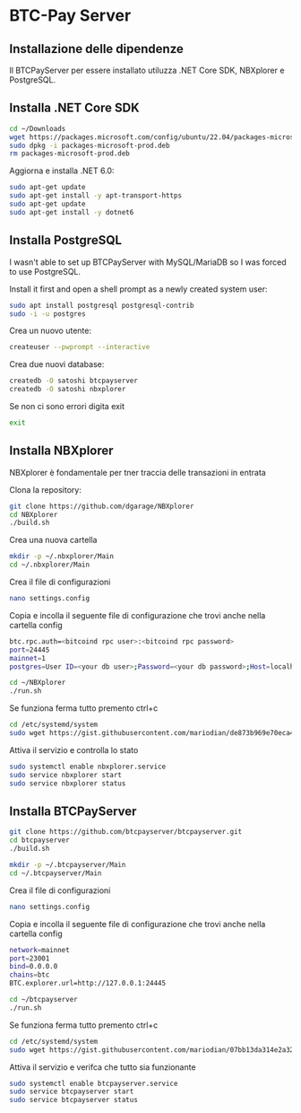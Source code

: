 # BTC-Pay Server

## Installazione delle dipendenze

Il BTCPayServer per essere installato utiluzza .NET Core SDK, NBXplorer e PostgreSQL.

## Installa .NET Core SDK

```bash
cd ~/Downloads
wget https://packages.microsoft.com/config/ubuntu/22.04/packages-microsoft-prod.deb -O packages-microsoft-prod.deb
sudo dpkg -i packages-microsoft-prod.deb
rm packages-microsoft-prod.deb
```

Aggiorna e installa .NET 6.0:

```bash
sudo apt-get update
sudo apt-get install -y apt-transport-https
sudo apt-get update
sudo apt-get install -y dotnet6
```

## Installa PostgreSQL

I wasn't able to set up BTCPayServer with MySQL/MariaDB so I was forced to use PostgreSQL.

Install it first and open a shell prompt as a newly created system user:

```bash
sudo apt install postgresql postgresql-contrib
sudo -i -u postgres
```

Crea un nuovo utente:

```bash
createuser --pwprompt --interactive
```

Crea due nuovi database:

```bash
createdb -O satoshi btcpayserver
createdb -O satoshi nbxplorer
```

Se non ci sono errori digita exit

```bash
exit
```

## Installa NBXplorer

NBXplorer è fondamentale per tner traccia delle transazioni in entrata

Clona la repository:

```bash
git clone https://github.com/dgarage/NBXplorer
cd NBXplorer
./build.sh
```

Crea una nuova cartella

```bash
mkdir -p ~/.nbxplorer/Main
cd ~/.nbxplorer/Main
```

Crea il file di configurazioni

```bash
nano settings.config
```

Copia e incolla il seguente file di configurazione che trovi anche nella cartella config

```bash
btc.rpc.auth=<bitcoind rpc user>:<bitcoind rpc password>
port=24445
mainnet=1
postgres=User ID=<your db user>;Password=<your db password>;Host=localhost;Port=5432;Database=nbxplorer;
```

```bash
cd ~/NBXplorer
./run.sh
```

Se funziona ferma tutto premento ctrl+c

```bash
cd /etc/systemd/system
sudo wget https://gist.githubusercontent.com/mariodian/de873b969e70eca4d0a7673efd697d0a/raw/acfc70c5694cd53d8a3df7ff54a35ff2caba7532/nbxplorer.service
```

Attiva il servizio e controlla lo stato

```bash
sudo systemctl enable nbxplorer.service
sudo service nbxplorer start
sudo service nbxplorer status
```

## Installa BTCPayServer

```bash
git clone https://github.com/btcpayserver/btcpayserver.git
cd btcpayserver
./build.sh
```

```bash
mkdir -p ~/.btcpayserver/Main
cd ~/.btcpayserver/Main
```

Crea il file di configurazioni

```bash
nano settings.config
```
Copia e incolla il seguente file di configurazione che trovi anche nella cartella config

```bash
network=mainnet
port=23001
bind=0.0.0.0
chains=btc
BTC.explorer.url=http://127.0.0.1:24445
```

```bash
cd ~/btcpayserver
./run.sh
```

Se funziona ferma tutto premento ctrl+c

```bash
cd /etc/systemd/system
sudo wget https://gist.githubusercontent.com/mariodian/07bb13da314e2a321784b380f543651a/raw/6cef554d9e8311e683a017d5e63a07822dee7642/btcpayserver.service
```

Attiva il servizio e verifca che tutto sia funzionante

```bash
sudo systemctl enable btcpayserver.service
sudo service btcpayserver start
sudo service btcpayserver status
```
